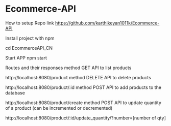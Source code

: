 # Ecommerce-API

How to setup 
Repo link https://github.com/karthikeyan1011k/Ecommerce-API

Install project with npm

  cd EcommerceAPI_CN
  
  
Start APP
npm start

Routes and their responses
method GET
API to list products

http://localhost:8080/product
method DELETE
API to delete products

http://localhost:8080/product/:id
method POST
API to add products to the database

http://localhost:8080/product/create
method POST
API to update quantity of a product (can be incremented or decremented)

http://localhost:8080/product/:id/update_quantity/?number=[number of qty]
